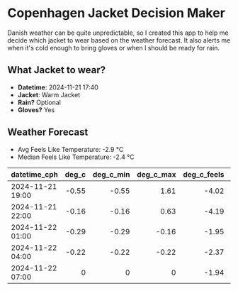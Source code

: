 
# Copenhagen Jacket Decision Maker

Danish weather can be quite unpredictable, so I created this app to help me decide which jacket to wear based on the weather forecast. 
It also alerts me when it's cold enough to bring gloves or when I should be ready for rain.

## What Jacket to wear?

- **Datetime**: 2024-11-21 17:40
- **Jacket**: Warm Jacket
- **Rain?** Optional
- **Gloves?** Yes

## Weather Forecast
- Avg Feels Like Temperature: -2.9 °C
- Median Feels Like Temperature: -2.4 °C

| datetime_cph     |   deg_c |   deg_c_min |   deg_c_max |   deg_c_feels | weather   | wind   | rain   |
|:-----------------|--------:|------------:|------------:|--------------:|:----------|:-------|:-------|
| 2024-11-21 19:00 |   -0.55 |       -0.55 |        1.61 |         -4.02 | Rain      | Low    | Low    |
| 2024-11-21 22:00 |   -0.16 |       -0.16 |        0.63 |         -4.19 | Clouds    | Low    | None   |
| 2024-11-22 01:00 |   -0.29 |       -0.29 |       -0.16 |         -1.95 | Clouds    | Low    | None   |
| 2024-11-22 04:00 |   -0.22 |       -0.22 |       -0.22 |         -2.37 | Clouds    | Low    | None   |
| 2024-11-22 07:00 |    0    |        0    |        0    |         -1.94 | Clouds    | Low    | None   |
        